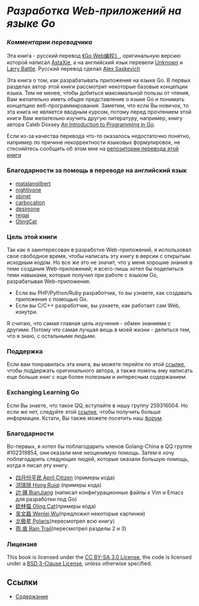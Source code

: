 ***Разработка Web-приложений на языке Go***
======================================

### ***Комментарии переводчика***

Эта книга - русский перевод [《Go Web编程》](https://github.com/astaxie/build-web-application-with-golang), оригинальную версию которой написал [AstaXie](https://github.com/astaxie), а на английский язык перевели [Unknown](https://github.com/Unknwon) и [Larry Battle](https://github.com/LarryBattle). Русский перевод сделал [Alex Saskevich](https://github.com/asaskevich)

Эта книга о том, как разрабатывать приложения на языке Go. В первых разделах автор этой книги рассмотрит некоторые базовые концепции языка. Тем не менее, чтобы добиться максимальной пользы от чтения, Вам желательно иметь общее представление о языке Go и понимать концепцию веб-программирования. Заметим, что если Вы новичок, то эта книга не является вводным курсом, потому перед прочтением этой книги Вам желательно изучить другую литературу, например, книгу автора Caleb Doxsey [An Introduction to Programming in Go](http://www.golang-book.com/).

Если из-за качества перевода что-то оказалось недостаточно понятно, например по причине некорректности языковых формулировок, не стесняйтесь сообщить об этом мне на [репозитории перевода этой книги](https://github.com/asaskevich/build-web-application-with-golang_RU)

### Благодарности за помощь в переводе на английский язык

- [matalangilbert](https://github.com/matalangilbert)
- [nightlyone](https://github.com/nightlyone)
- [sbinet](https://github.com/sbinet)
- [carbocation](https://github.com/carbocation)
- [desimone](https://github.com/desimone)
- [reigai](https://github.com/reigai)
- [OlingCat](https://github.com/OlingCat)

### Цель этой книги

Так как я заинтересован в разработке Web-приложений, я использовал свое свободное время, чтобы написать эту книгу в версии с открытым исходным кодом. Но все же это не значит, что у меня хорошие знания в теме создания Web-приложений; я всего-лишь хотел бы поделиться теми навыками, которые получил при работе с языком Go, разрабатывая Web-приложения.

- Если вы PHP/Python/Ruby разработчик, то вы узнаете, как создавать приложения с помощью Go.
- Если вы C/C++ разработчик, вы узнаете, как работает сам Web, изнутри.

Я считаю, что самая главная цель изучения - обмен знаниями с другими. Потому что самая лучшая вещь в моей жизни -  делиться тем, что я знаю, с остальными людьми.

### Поддержка

Если вам понравилась эта книга, вы можете перейти по этой [ссылке](https://me.alipay.com/astaxie), чтобы поддержать оригинального автора, а также помочь ему написать еще больше книг с еще более полезным и интересным содержанием.

### Exchanging Learning Go

Если Вы знаете, что такое QQ, вступайте в нашу группу 259316004. Но если же нет, следуйте этой [ссылке](http://download.imqq.com/download.shtml), чтобы получить больше информации. Кстати, Вы также можете посетить наш [форум](http://bbs.beego.me).

### Благодарности

Во-первых, я хотел бы поблагодарить членов Golang-China в QQ группе #102319854, они оказали мне неоценимую помощь. Затем я хочу поблагодарить следующих людей, которые оказали большую помощь, когда я писал эту книгу.

 - [四月份平民 April Citizen](https://plus.google.com/110445767383269817959) (примеры кода)
 - [洪瑞琦 Hong Ruiqi](https://github.com/hongruiqi) (примеры кода)
 - [边  疆 BianJiang](https://github.com/border) (написал конфигурационные файлы к Vim и Emacs для разработки под Go)
 - [欧林猫 Oling Cat](https://github.com/OlingCat)(примеры кода)
 - [吴文磊 Wenlei Wu](mailto:spadesacn@gmail.com)(предложил некоторые картинки)
 - [北极星 Polaris](https://github.com/polaris1119)(пересмотрел всю книгу)
 - [雨  痕 Rain Trail](https://github.com/qyuhen)(пересмотрел разделы 2 и 3)

### Лицензия

This book is licensed under the [CC BY-SA 3.0 License](http://creativecommons.org/licenses/by-sa/3.0/),
the code is licensed under a [BSD 3-Clause License](<https://github.com/astaxie/build-web-application-with-golang/blob/master/LICENSE.md>), unless otherwise specified.

## Ссылки

- [Содержание](preface.md)
